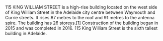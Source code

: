 115 KING WILLIAM STREET is a high-rise building located on the west side of King William Street in the Adelaide city centre between Waymouth and Currie streets. It rises 87 metres to the roof and 91 metres to the antenna spire. The building has 26 storeys.[1] Construction of the building began in 2015 and was completed in 2016. 115 King William Street is the sixth tallest building in Adelaide.
